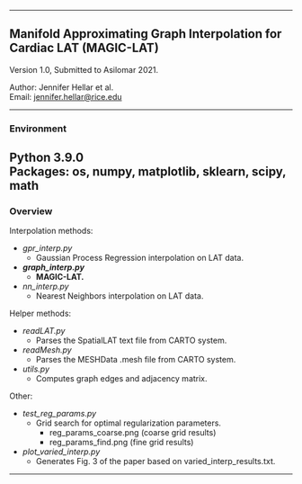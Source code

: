 ********************************************************************************
## Manifold Approximating Graph Interpolation for Cardiac LAT (MAGIC-LAT)

Version 1.0, Submitted to Asilomar 2021.

Author: Jennifer Hellar et al.  
Email: jennifer.hellar@rice.edu
********************************************************************************
### Environment
Python 3.9.0  
Packages: os, numpy, matplotlib, sklearn, scipy, math
--------------------------------------------------------------------------------
### Overview
Interpolation methods:
* _gpr_interp.py_
    - Gaussian Process Regression interpolation on LAT data.
* **_graph_interp.py_**
    - **MAGIC-LAT.**
* _nn_interp.py_
    - Nearest Neighbors interpolation on LAT data.

Helper methods:
* _readLAT.py_
    - Parses the SpatialLAT text file from CARTO system.
* _readMesh.py_
    - Parses the MESHData .mesh file from CARTO system.
* _utils.py_
    - Computes graph edges and adjacency matrix.

Other:
* _test_reg_params.py_    
    - Grid search for optimal regularization parameters.
        + reg_params_coarse.png       (coarse grid results)
        + reg_params_find.png         (fine grid results)  
* _plot_varied_interp.py_
    - Generates Fig. 3 of the paper based on varied_interp_results.txt.
--------------------------------------------------------------------------------
